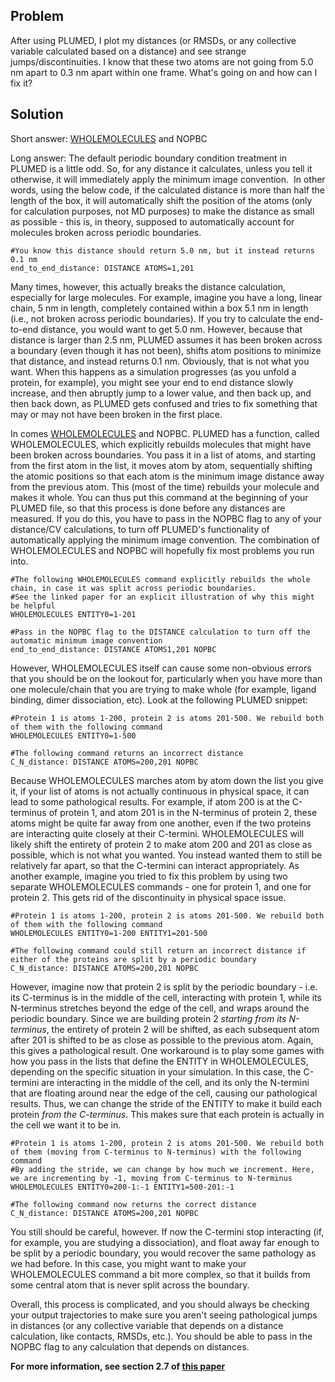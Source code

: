 Problem
-------

After using PLUMED, I plot my distances (or RMSDs, or any collective variable calculated based on a distance) and see strange jumps/discontinuities. I know that these two atoms are not going from 5.0 nm apart to 0.3 nm apart within one frame. What's going on and how can I fix it?

Solution
--------

Short answer: [WHOLEMOLECULES](https://www.plumed.org/doc-v2.5/user-doc/html/_w_h_o_l_e_m_o_l_e_c_u_l_e_s.html) and NOPBC

Long answer: The default periodic boundary condition treatment in PLUMED is a little odd. So, for any distance it calculates, unless you tell it otherwise, it will immediately apply the minimum image convention.  In other words, using the below code, if the calculated distance is more than half the length of the box, it will automatically shift the position of the atoms (only for calculation purposes, not MD purposes) to make the distance as small as possible - this is, in theory, supposed to automatically account for molecules broken across periodic boundaries.

    #You know this distance should return 5.0 nm, but it instead returns 0.1 nm
    end_to_end_distance: DISTANCE ATOMS=1,201

Many times, however, this actually breaks the distance calculation, especially for large molecules. For example, imagine you have a long, linear chain, 5 nm in length, completely contained within a box 5.1 nm in length (i.e., not broken across periodic boundaries). If you try to calculate the end-to-end distance, you would want to get 5.0 nm. However, because that distance is larger than 2.5 nm, PLUMED assumes it has been broken across a boundary (even though it has not been), shifts atom positions to minimize that distance, and instead returns 0.1 nm. Obviously, that is not what you want. When this happens as a simulation progresses (as you unfold a protein, for example), you might see your end to end distance slowly increase, and then abruptly jump to a lower value, and then back up, and then back down, as PLUMED gets confused and tries to fix something that may or may not have been broken in the first place. 

In comes [WHOLEMOLECULES](https://www.plumed.org/doc-v2.5/user-doc/html/_w_h_o_l_e_m_o_l_e_c_u_l_e_s.html) and NOPBC. PLUMED has a function, called WHOLEMOLECULES, which explicitly rebuilds molecules that might have been broken across boundaries. You pass it in a list of atoms, and starting from the first atom in the list, it moves atom by atom, sequentially shifting the atomic positions so that each atom is the minimum image distance away from the previous atom. This (most of the time) rebuilds your molecule and makes it whole. You can thus put this command at the beginning of your PLUMED file, so that this process is done before any distances are measured. If you do this, you have to pass in the NOPBC flag to any of your distance/CV calculations, to turn off PLUMED's functionality of automatically applying the minimum image convention. The combination of WHOLEMOLECULES and NOPBC will hopefully fix most problems you run into.


    #The following WHOLEMOLECULES command explicitly rebuilds the whole chain, in case it was split across periodic boundaries.
    #See the linked paper for an explicit illustration of why this might be helpful
    WHOLEMOLECULES ENTITY0=1-201
    
    #Pass in the NOPBC flag to the DISTANCE calculation to turn off the automatic minimum image convention
    end_to_end_distance: DISTANCE ATOMS1,201 NOPBC

However, WHOLEMOLECULES itself can cause some non-obvious errors that you should be on the lookout for, particularly when you have more than one molecule/chain that you are trying to make whole (for example, ligand binding, dimer dissociation, etc). Look at the following PLUMED snippet:


    #Protein 1 is atoms 1-200, protein 2 is atoms 201-500. We rebuild both of them with the following command
    WHOLEMOLECULES ENTITY0=1-500
    
    #The following command returns an incorrect distance
    C_N_distance: DISTANCE ATOMS=200,201 NOPBC

  

Because WHOLEMOLECULES marches atom by atom down the list you give it, if your list of atoms is not actually continuous in physical space, it can lead to some pathological results. For example, if atom 200 is at the C-terminus of protein 1, and atom 201 is in the N-terminus of protein 2, these atoms might be quite far away from one another, even if the two proteins are interacting quite closely at their C-termini. WHOLEMOLECULES will likely shift the entirety of protein 2 to make atom 200 and 201 as close as possible, which is not what you wanted. You instead wanted them to still be relatively far apart, so that the C-termini can interact appropriately. As another example, imagine you tried to fix this problem by using two separate WHOLEMOLECULES commands - one for protein 1, and one for protein 2. This gets rid of the discontinuity in physical space issue. 


    #Protein 1 is atoms 1-200, protein 2 is atoms 201-500. We rebuild both of them with the following command
    WHOLEMOLECULES ENTITY0=1-200 ENTITY1=201-500
    
    #The following command could still return an incorrect distance if either of the proteins are split by a periodic boundary
    C_N_distance: DISTANCE ATOMS=200,201 NOPBC

  

However, imagine now that protein 2 is split by the periodic boundary - i.e. its C-terminus is in the middle of the cell, interacting with protein 1, while its N-terminus stretches beyond the edge of the cell, and wraps around the periodic boundary. Since we are building protein 2 _starting from its N-terminus_, the entirety of protein 2 will be shifted, as each subsequent atom after 201 is shifted to be as close as possible to the previous atom. Again, this gives a pathological result. One workaround is to play some games with how you pass in the lists that define the ENTITY in WHOLEMOLECULES, depending on the specific situation in your simulation. In this case, the C-termini are interacting in the middle of the cell, and its only the N-termini that are floating around near the edge of the cell, causing our pathological results. Thus, we can change the stride of the ENTITY to make it build each protein _from the C-terminus_. This makes sure that each protein is actually in the cell we want it to be in.


    #Protein 1 is atoms 1-200, protein 2 is atoms 201-500. We rebuild both of them (moving from C-terminus to N-terminus) with the following command
    #By adding the stride, we can change by how much we increment. Here, we are incrementing by -1, moving from C-terminus to N-terminus
    WHOLEMOLECULES ENTITY0=200-1:-1 ENTITY1=500-201:-1
    
    #The following command now returns the correct distance
    C_N_distance: DISTANCE ATOMS=200,201 NOPBC

  

You still should be careful, however. If now the C-termini stop interacting (if, for example, you are studying a dissociation), and float away far enough to be split by a periodic boundary, you would recover the same pathology as we had before. In this case, you might want to make your WHOLEMOLECULES command a bit more complex, so that it builds from some central atom that is never split across the boundary.

  

Overall, this process is complicated, and you should always be checking your output trajectories to make sure you aren't seeing pathological jumps in distances (or any collective variable that depends on a distance calculation, like contacts, RMSDs, etc.). You should be able to pass in the NOPBC flag to any calculation that depends on distances. 

**For more information, see section 2.7 of [this paper](https://link.springer.com/protocol/10.1007%2F978-1-4939-9608-7_21)**
